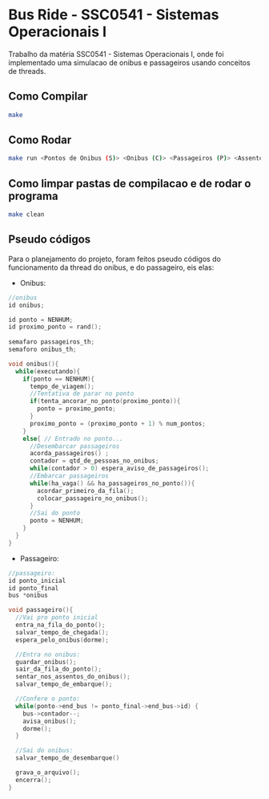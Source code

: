 # Bus Ride - SSC0541 - Sistemas Operacionais I

Trabalho da matéria SSC0541 - Sistemas Operacionais I, onde foi implementado uma simulacao de onibus
e passageiros usando conceitos de threads.

## Como Compilar

```bash
make
```

## Como Rodar
```bash
make run <Pontos de Onibus (S)> <Onibus (C)> <Passageiros (P)> <Assentos por Onibus (A)>
```

## Como limpar pastas de compilacao e de rodar o programa
```bash
make clean
```

## Pseudo códigos
Para o planejamento do projeto, foram feitos pseudo códigos do funcionamento da thread do onibus, e do passageiro, eis elas:
- Onibus:
```C
//onibus
id onibus;

id ponto = NENHUM;
id proximo_ponto = rand();
    
semafaro passageiros_th;
semaforo onibus_th;

void onibus(){
  while(executando){
    if(ponto == NENHUM){
      tempo_de_viagem();
      //Tentativa de parar no ponto
      if(tenta_ancorar_no_ponto(proximo_ponto)){
        ponto = proximo_ponto;
      }
      proximo_ponto = (proximo_ponto + 1) % num_pontos;
    }
    else{ // Entrado no ponto...
      //Desembarcar passageiros
      acorda_passageiros() ;
      contador = qtd_de_pessoas_no_onibus;
      while(contador > 0) espera_aviso_de_passageiros();
      //Embarcar passageiros
      while(ha_vaga() && ha_passageiros_no_ponto()){
        acordar_primeiro_da_fila();
        colocar_passageiro_no_onibus();
      }
      //Sai do ponto
      ponto = NENHUM;
    }
  }
}
```

- Passageiro:
```C
//passageiro:
id ponto_inicial
id ponto_final
bus *onibus

void passageiro(){
  //Vai pro ponto inicial
  entra_na_fila_do_ponto();
  salvar_tempo_de_chegada();
  espera_pelo_onibus(dorme);

  //Entra no onibus:
  guardar_onibus();
  sair_da_fila_do_ponto();
  sentar_nos_assentos_do_onibus();
  salvar_tempo_de_embarque();

  //Confere o ponto:
  while(ponto->end_bus != ponto_final->end_bus->id) {
    bus->contador--;
    avisa_onibus();
    dorme();
  }

  //Sai do onibus:
  salvar_tempo_de_desembarque()

  grava_o_arquivo();
  encerra();
}
```
